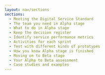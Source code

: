 ```yaml
---
layout: nav/sections
sections:
  - Meeting the Digital Service Standard
  - The team you need in Alpha stage
  - What to do in Alpha stage
  - Keep the decision register
  - Identify service performance metrics
  - Activities for each sprint
  - Test with different kinds of prototypes
  - How you know Alpha stage is finished
  - Moving on to Beta stage
  - Your Alpha to Beta assessment
  - Case studies and examples
---
```

